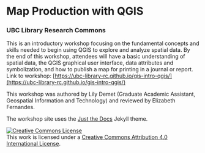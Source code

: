 
# Map Production with QGIS

### UBC Library Research Commons
This is an introductory workshop focusing on the fundamental concepts and skills needed to begin using QGIS to explore and analyze spatial data. By the end of this workshop, attendees will have a basic understanding of spatial data, the QGIS graphical user interface, data attributes and symbolization, and how to publish a map for printing in a journal or report.
<br>
Link to workshop: [https://ubc-library-rc.github.io/gis-intro-qgis/](https://ubc-library-rc.github.io/gis-intro-qgis/)


This workshop was authored by Lily Demet (Graduate Academic Assistant, Geospatial Information and Technology) and reviewed by Elizabeth Fernandes.
    

The workshop site uses the [Just the Docs](https://github.com/pmarsceill/just-the-docs) Jekyll theme.
    

<a rel="license" href="http://creativecommons.org/licenses/by/4.0/"><img alt="Creative Commons License" style="border-width:0" src="https://i.creativecommons.org/l/by/4.0/88x31.png" /></a><br />This work is licensed under a <a rel="license" href="http://creativecommons.org/licenses/by/4.0/">Creative Commons Attribution 4.0 International License</a>.
